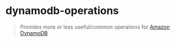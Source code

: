 # dynamodb-operations

>Provides more or less useful/common operations for [Amazon DynamoDB](https://aws.amazon.com/dynamodb/)
